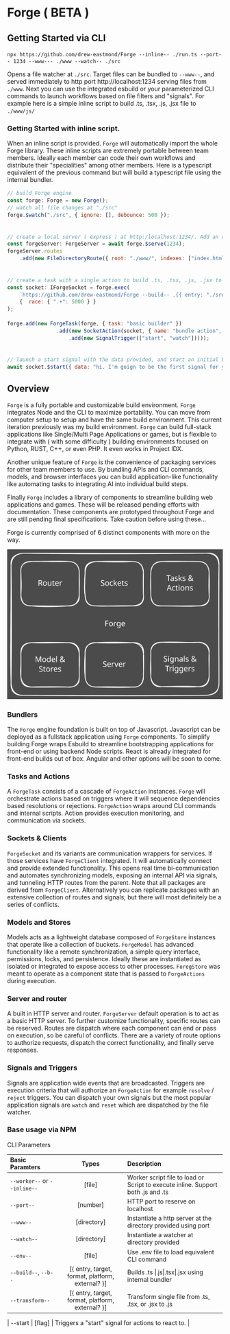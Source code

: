# Forge ( BETA )

## Getting Started via CLI

```
npx https://github.com/drew-eastmond/Forge --inline-- ./run.ts --port-- 1234 --www--- ./www --watch-- ./src
```

Opens a file watcher at `./src`. Target files can be bundled to `--www--`, and served immediately to http port http://localhost:1234 serving files from `./www`. Next you can use the integrated esbuild or your parameterized CLI commands to launch workflows based on file filters and "signals". For example here is a simple inline script to build .ts, .tsx, .js, .jsx file to `./www/js/`

### Getting Started with inline script.

When an inline script is provided. `Forge` will automatically import the whole Forge library. These inline scripts are extremely portable between team members. Ideally each member can code their own workflows and distribute their "specialities" among other members. Here is a typescript equivalent of the previous command but will build a typescript file using the internal bundler.

```js
// build Forge engine
const forge: Forge = new Forge();
// watch all file changes at "./src"
forge.$watch("./src", { ignore: [], debounce: 500 });


// create a local server ( express ) at http:/localhost:1234/. Add an route that map requests to "./www"
const forgeServer: ForgeServer = await forge.$serve(1234); 
forgeServer.routes
    .add(new FileDirectoryRoute({ root: "./www/", indexes: ["index.html"], resolve: { status: 200, end: true } }));


// create a task with a single action to build .ts, .tsx, .js, .jsx to "./www/js/"
const socket: IForgeSocket = forge.exec(
    `https://github.com/drew-eastmond/Forge --build-- .{{ entry: "./src", target: "./www/src/", format: "cjs", platform: "node" }}`, 
    {  race: { ".+": 5000 } }
);

forge.add(new ForgeTask(forge, { task: "basic builder" })
				.add(new SocketAction(socket, { name: "bundle action", enabled: true }, { data: "some helpful data" })
					.add(new SignalTrigger(["start", "watch"]))));

		
// launch a start signal with the data provided, and start an initial build to update the current project.
await socket.$start({ data: "hi. I'm goign to be the first signal for you to process." });
```


## Overview

`Forge` is a fully portable and customizable build environment. `Forge` integrates Node and the CLI to maximize portability. You can move from computer setup to setup and have the same build environment. This current iteration previously was my build environment. `Forge` can build full-stack applications like Single/Multi Page Applications or games, but is flexible to integrate with ( with some difficulty ) building environments focused on Python, RUST, C++, or even PHP. It even works in Project IDX.

Another unique feature of `Forge` is the convenience of packaging services for other team members to use. By bundling APIs and CLI commands, models, and browser interfaces you can build application-like functionality like automating tasks to integrating AI into individual build steps.

Finally `Forge` includes a library of components to streamline building web applications and games. These will be released pending efforts with documentation. These components are prototyped throughout Forge and are still pending final specifications. Take caution before using these...


Forge is currently comprised of 6 distinct components with more on the way. 

<picture>
 <source media="(prefers-color-scheme: dark)" srcset="https://github.com/drew-eastmond/Forge/blob/main/docs/forge-overview-dark.svg">
 <source media="(prefers-color-scheme: light)" srcset="https://github.com/drew-eastmond/Forge/blob/main/docs/forge-overview-light.svg">
 <img alt="YOUR-ALT-TEXT" src="https://github.com/drew-eastmond/Forge/blob/main/docs/forge-overview.svg">
</picture>

### Bundlers
The `Forge` engine foundation is built on top of Javascript. Javascript can be deployed as a fullstack application using `Forge` components. To simplify building Forge wraps Esbuild to streamline bootstrapping applications for front-end or using backend Node scripts. React is already integrated for front-end builds out of box. Angular and other options will be soon to come.


### Tasks and Actions
A `ForgeTask` consists of a cascade of `ForgeAction` instances. `Forge` will orchestrate actions based on triggers where it will sequence dependencies based resolutions or rejections. `ForgeAction` wraps around CLI commands and internal scripts. Action provides execution monitoring, and communication via sockets.

### Sockets & Clients
`ForgeSocket` and its variants are communication wrappers for services. If those services have `ForgeClient` integrated. It will automatically connect and provide extended functionality. This opens  real time bi-communication and automates synchronizing models, exposing an internal API via signals, and tunneling HTTP routes from the parent. Note that all packages are derived from `ForgeClient`. Alternatively you can replicate packages with an extensive collection of routes and signals; but there will most definitely be a series of conflicts.

### Models and Stores
Models acts as a lightweight database composed of `ForgeStore` instances that operate like a collection of buckets. `ForgeModel` has advanced functionality like a remote synchronization, a simple query interface, permissions, locks, and persistence. Ideally these are instantiated as isolated or integrated to expose access to other processes. `ForegStore` was meant to operate as a component state that is passed to `ForgeActions` during execution.  

### Server and router
A built in HTTP server and router. `ForgeServer` default operation is to act as a basic HTTP server. To further customize functionality, specific routes can be reserved. Routes are dispatch where each component can end or pass on execution, so be careful of conflicts. There are a variety of route options to authorize requests, dispatch the correct functionality, and finally serve responses.

### Signals and Triggers
Signals are application wide events that are broadcasted. Triggers are execution criteria that will authorize an `ForgeAction` for example `resolve` / `reject` triggers. You can dispatch your own signals but the most popular application signals are `watch` and `reset` which are dispatched by the file watcher.


### Base usage via NPM 


CLI Parameters

| Basic Paramters | Types | Description |
| :---         |     :---:      | :---         |
| `--worker--` or `--inline--`   | [file]     | Worker script file to load or Script to execute inline. Support both .js and .ts    |
| `--port--`     | [number]       | HTTP port to reserve on localhost  |
| `--www--`     | [directory]       | Instantiate a http server at the directory provided using port    |
| `--watch--`     | [directory]       | Instantiate a watcher at directory provided     |
| `--env--`     | [file]       | Use .env file to load equivalent CLI command    |
| `--build--`, `--b--`     | [{ entry, target, format, platform, external? }]       | Builds  .ts \|.js\|.tsx\|.jsx using internal bundler    |
| `--transform--`    | [{ entry, target, format, platform, external? }]       | Transform single file from  .ts, .tsx, or .jsx to .js    |

| --start   | [flag] | Triggers a "start" signal for actions to react to. |